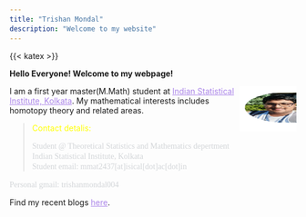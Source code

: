 ```yaml
---
title: "Trishan Mondal"
description: "Welcome to my website"
---
```


{{< katex >}}

**Hello Everyone! Welcome to my webpage!**

<img src="featured.webp" width="100" height="80" alt="*picture*" align=right>

I am a first year master(M.Math) student at <a href="https://www.isical.ac.in/" style="color:hsl(263, 69.40%, 71.80%) ">Indian Statistical Institute, Kolkata</a>. My mathematical interests includes homotopy theory and related areas. <br>

><a style="color:yellow">Contact detalis:</a>
>
> <span style="color: #d2d5d8; font-family: 'Garamond'; font-size: 1em;">Student @ Theoretical Statistics and Mathematics depertment <br>
Indian Statistical Institute, Kolkata <br>
Student email: mmat2437[at]isical[dot]ac[dot]in<br>
</span>
<span style="color: #d2d5d8; font-family: 'Garamond'; font-size: 1em;">Personal gmail: trishanmondal004</span>

<!-- <span style="color:rgb(253, 253, 253); font-family: 'Garamond; font-size: 1em;">Student email: mmat2437[at]isikol[dot]ac[dot]in</span> -->

Find my recent blogs <a href="https://trishan8.github.io/posts/" style="color:hsl(263, 69.40%, 71.80%) ">here</a>. 

<!-- <hr style="height:0.1px;border-width:0;color:gray;background-color:hsl(263, 69.40%, 71.80%) ">  -->


